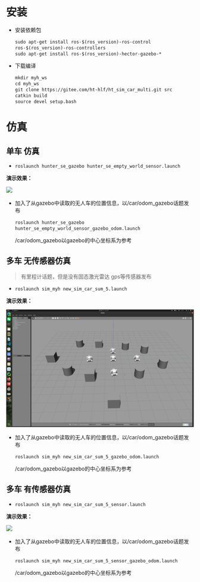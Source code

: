 # 安装

- 安装依赖包

  ```
  sudo apt-get install ros-$(ros_version)-ros-control ros-$(ros_version)-ros-controllers
  sudo apt-get install ros-$(ros_version)-hector-gazebo-*
  ```

- 下载编译

  ```
  mkdir myh_ws
  cd myh_ws
  git clone https://gitee.com/ht-hlf/ht_sim_car_multi.git src
  catkin build
  source devel setup.bash
  ```

# 仿真

## 单车 仿真

- ```
  roslaunch hunter_se_gazebo hunter_se_empty_world_sensor.launch 
  ```

**演示效果：**

![](sim_myh.assets/%E5%B1%8F%E5%B9%95%E6%88%AA%E5%9B%BE%202023-01-14%20131501-16736733311963.png)

- 加入了从gazebo中读取的无人车的位置信息，以/car/odom_gazebo话题发布

  ```
  roslaunch hunter_se_gazebo hunter_se_empty_world_sensor_gazebo_odom.launch
  ```

  /car/odom_gazebo以gazebo的中心坐标系为参考

## 多车 无传感器仿真

> 有里程计话题，但是没有固态激光雷达 gps等传感器发布

- ```
  roslaunch sim_myh new_sim_car_sum_5.launch
  ```

**演示效果：**

![](sim_myh.assets/%E5%B1%8F%E5%B9%95%E6%88%AA%E5%9B%BE%202023-01-14%20125933-16736724115222.png)

- 加入了从gazebo中读取的无人车的位置信息，以/car/odom_gazebo话题发布

  ```
  roslaunch sim_myh new_sim_car_sum_5_gazebo_odom.launch 
  ```

  /car/odom_gazebo以gazebo的中心坐标系为参考





## 多车 有传感器仿真

- ```
  roslaunch sim_myh new_sim_car_sum_5_sensor.launch
  ```

**演示效果：**

![](sim_myh.assets/%E5%B1%8F%E5%B9%95%E6%88%AA%E5%9B%BE%202023-01-14%20125154-16736720366621.png)



- 加入了从gazebo中读取的无人车的位置信息，以/car/odom_gazebo话题发布

  ```
  roslaunch sim_myh new_sim_car_sum_5_sensor_gazebo_odom.launch 
  ```

  /car/odom_gazebo以gazebo的中心坐标系为参考
